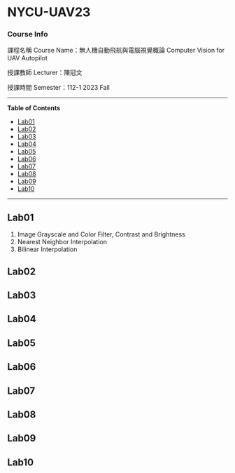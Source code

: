 # NYCU-UAV23

### Course Info
課程名稱 Course Name：無人機自動飛航與電腦視覺概論 Computer Vision for UAV Autopilot

授課教師 Lecturer：陳冠文

授課時間 Semester：112-1 2023 Fall

---

**Table of Contents**
- [Lab01](#lab01)
- [Lab02](#lab02)
- [Lab03](#lab03)
- [Lab04](#lab04)
- [Lab05](#lab05)
- [Lab06](#lab06)
- [Lab07](#lab07)
- [Lab08](#lab08)
- [Lab09](#lab09)
- [Lab10](#lab10)

---

## Lab01
1. Image Grayscale and Color Filter, Contrast and Brightness
2. Nearest Neighbor Interpolation
3. Bilinear Interpolation

## Lab02

## Lab03

## Lab04

## Lab05

## Lab06

## Lab07

## Lab08

## Lab09

## Lab10
